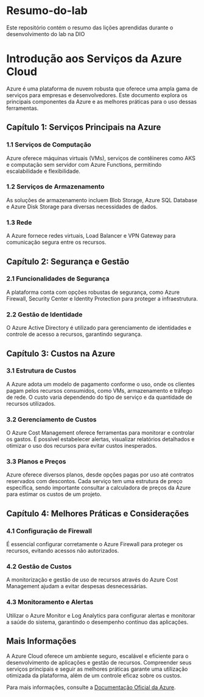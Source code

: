 # Resumo-do-lab
Este repositório contém o resumo das lições aprendidas durante o desenvolvimento do lab na DIO


# Introdução aos Serviços da Azure Cloud

Azure é uma plataforma de nuvem robusta que oferece uma ampla gama de serviços para empresas e desenvolvedores. Este documento explora os principais componentes da Azure e as melhores práticas para o uso dessas ferramentas.

## Capítulo 1: Serviços Principais na Azure

### 1.1 Serviços de Computação
Azure oferece máquinas virtuais (VMs), serviços de contêineres como AKS e computação sem servidor com Azure Functions, permitindo escalabilidade e flexibilidade.

### 1.2 Serviços de Armazenamento
As soluções de armazenamento incluem Blob Storage, Azure SQL Database e Azure Disk Storage para diversas necessidades de dados.

### 1.3 Rede
A Azure fornece redes virtuais, Load Balancer e VPN Gateway para comunicação segura entre os recursos.

## Capítulo 2: Segurança e Gestão

### 2.1 Funcionalidades de Segurança
A plataforma conta com opções robustas de segurança, como Azure Firewall, Security Center e Identity Protection para proteger a infraestrutura.

### 2.2 Gestão de Identidade
O Azure Active Directory é utilizado para gerenciamento de identidades e controle de acesso a recursos, garantindo segurança.

## Capítulo 3: Custos na Azure

### 3.1 Estrutura de Custos
A Azure adota um modelo de pagamento conforme o uso, onde os clientes pagam pelos recursos consumidos, como VMs, armazenamento e tráfego de rede. O custo varia dependendo do tipo de serviço e da quantidade de recursos utilizados.

### 3.2 Gerenciamento de Custos
O Azure Cost Management oferece ferramentas para monitorar e controlar os gastos. É possível estabelecer alertas, visualizar relatórios detalhados e otimizar o uso dos recursos para evitar custos inesperados.

### 3.3 Planos e Preços
Azure oferece diversos planos, desde opções pagas por uso até contratos reservados com descontos. Cada serviço tem uma estrutura de preço específica, sendo importante consultar a calculadora de preços da Azure para estimar os custos de um projeto.

## Capítulo 4: Melhores Práticas e Considerações

### 4.1 Configuração de Firewall
É essencial configurar corretamente o Azure Firewall para proteger os recursos, evitando acessos não autorizados.

### 4.2 Gestão de Custos
A monitorização e gestão de uso de recursos através do Azure Cost Management ajudam a evitar despesas desnecessárias.

### 4.3 Monitoramento e Alertas
Utilizar o Azure Monitor e Log Analytics para configurar alertas e monitorar a saúde do sistema, garantindo o desempenho contínuo das aplicações.

## Mais Informações

A Azure Cloud oferece um ambiente seguro, escalável e eficiente para o desenvolvimento de aplicações e gestão de recursos. Compreender seus serviços principais e seguir as melhores práticas garante uma utilização otimizada da plataforma, além de um controle eficaz sobre os custos.

Para mais informações, consulte a [Documentação Oficial da Azure](https://azure.microsoft.com).

